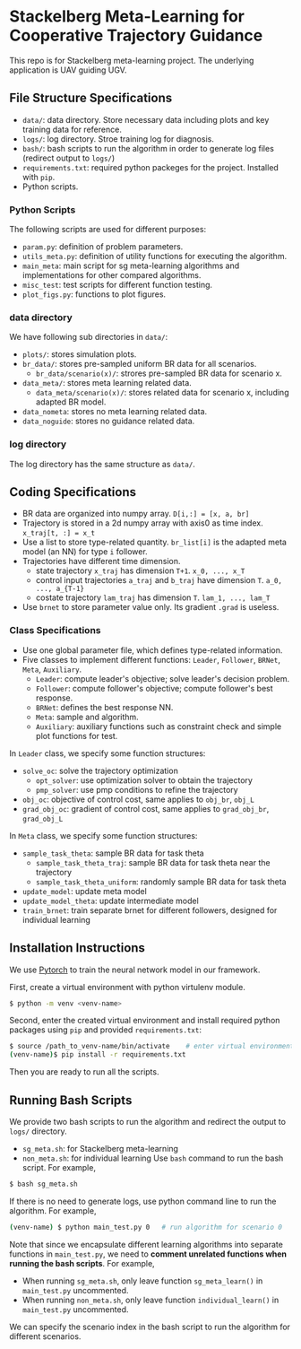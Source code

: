 # Stackelberg Meta-Learning for Cooperative Trajectory Guidance
This repo is for Stackelberg meta-learning project. The underlying application is UAV guiding UGV.


## File Structure Specifications
- `data/`: data directory. Store necessary data including plots and key training data for reference.
- `logs/`: log directory. Stroe training log for diagnosis.
- `bash/`: bash scripts to run the algorithm in order to generate log files (redirect output to `logs/`)
- `requirements.txt`: required python packeges for the project. Installed with `pip`.
- Python scripts.

### Python Scripts
The following scripts are used for different purposes:
- `param.py`: definition of problem parameters.
- `utils_meta.py`: definition of utility functions for executing the algorithm.
- `main_meta`: main script for sg meta-learning algorithms and implementations for other compared algorithms.
- `misc_test`: test scripts for different function testing.
- `plot_figs.py`: functions to plot figures.

### data directory
We have following sub directories in `data/`:
- `plots/`: stores simulation plots.
- `br_data/`: stores pre-sampled uniform BR data for all scenarios.
  - `br_data/scenario(x)/`: strores pre-sampled BR data for scenario x.
- `data_meta/`: stores meta learning related data.
  - `data_meta/scenario(x)/`: stores related data for scenario x, including adapted BR model.
- `data_nometa`: stores no meta learning related data.
- `data_noguide`: stores no guidance related data.

### log directory
The log directory has the same structure as `data/`.


## Coding Specifications
- BR data are organized into numpy array. `D[i,:] = [x, a, br]`
- Trajectory is stored in a 2d numpy array with axis0 as time index. `x_traj[t, :] = x_t`
- Use a list to store type-related quantity. `br_list[i]` is the adapted meta model (an NN) for type `i` follower.
- Trajectories have different time dimension. 
  - state trajectory `x_traj` has dimension `T+1`. `x_0, ..., x_T`
  - control input trajectories `a_traj` and `b_traj` have dimension `T`. `a_0, ..., a_{T-1}`
  - costate trajectory `lam_traj` has dimension `T`. `lam_1, ..., lam_T`
- Use `brnet` to store parameter value only. Its gradient `.grad` is useless.


### Class Specifications
- Use one global parameter file, which defines type-related information.
- Five classes to implement different functions: `Leader`, `Follower`, `BRNet`, `Meta`, `Auxiliary`.
  - `Leader`: compute leader's objective; solve leader's decision problem.
  - `Follower`: compute follower's objective; compute follower's best response.
  - `BRNet`: defines the best response NN.
  - `Meta`: sample and algorithm.
  - `Auxiliary`: auxiliary functions such as constraint check and simple plot functions for test.

In `Leader` class, we specify some function structures:
- `solve_oc`: solve the trajectory optimization
  - `opt_solver`: use optimization solver to obtain the trajectory
  - `pmp_solver`: use pmp conditions to refine the trajectory
- `obj_oc`: objective of control cost, same applies to `obj_br`, `obj_L`
- `grad_obj_oc`: gradient of control cost, same applies to `grad_obj_br`, `grad_obj_L`

In `Meta` class, we specify some function structures:
- `sample_task_theta`: sample BR data for task theta
  - `sample_task_theta_traj`: sample BR data for task theta near the trajectory
  - `sample_task_theta_uniform`: randomly sample BR data for task theta
- `update_model`: update meta model
- `update_model_theta`: update intermediate model
- `train_brnet`: train separate brnet for different followers, designed for individual learning


## Installation Instructions
We use [Pytorch](https://pytorch.org/) to train the neural network model in our framework. 

First, create a virtual environment with python virtulenv module.
```bash
$ python -m venv <venv-name>
```

Second, enter the created virtual environment and install required python packages using `pip` and provided `requirements.txt`:
```bash
$ source /path_to_venv-name/bin/activate    # enter virtual environment 
(venv-name)$ pip install -r requirements.txt
```

Then you are ready to run all the scripts.

## Running Bash Scripts
We provide two bash scripts to run the algorithm and redirect the output to `logs/` directory.
- `sg_meta.sh`: for Stackelberg meta-learning
- `non_meta.sh`: for individual learning
Use `bash` command to run the bash script. For example,
```bash
$ bash sg_meta.sh
```
If there is no need to generate logs, use python command line to run the algorithm. For example,
```bash
(venv-name) $ python main_test.py 0   # run algorithm for scenario 0
```

Note that since we encapsulate different learning algorithms into separate functions in `main_test.py`, we need to **comment unrelated functions when running the bash scripts**. For example, 
- When running `sg_meta.sh`, only leave function `sg_meta_learn()` in `main_test.py` uncommented.
- When running `non_meta.sh`, only leave function `individual_learn()` in `main_test.py` uncommented.

We can specify the scenario index in the bash script to run the algorithm for different scenarios.

